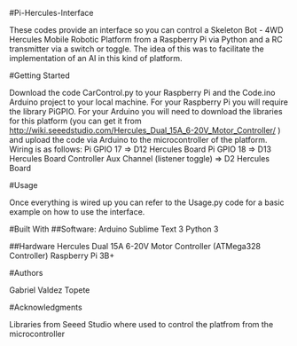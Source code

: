 #Pi-Hercules-Interface

These codes provide an interface so you can control a Skeleton Bot - 4WD Hercules Mobile Robotic Platform from a Raspberry Pi via Python and a RC transmitter via a switch or toggle. The idea of this was to facilitate the implementation of an AI in this kind of platform.


#Getting Started

Download the code CarControl.py to your Raspberry Pi and the Code.ino Arduino project to your local machine. For your Raspberry Pi you will require the library PiGPIO. For your Arduino you will need to download the libraries for this platform (you can get it from http://wiki.seeedstudio.com/Hercules_Dual_15A_6-20V_Motor_Controller/ ) and upload the code via Arduino to the microcontroller of the platform.
Wiring is as follows:
Pi GPIO 17 => D12 Hercules Board
Pi GPIO 18 => D13 Hercules Board
Controller Aux Channel (listener toggle) => D2 Hercules Board


#Usage

Once everything is wired up you can refer to the Usage.py code for a basic example on how to use the interface.


#Built With
##Software:
Arduino
Sublime Text 3
Python 3

##Hardware
Hercules Dual 15A 6-20V Motor Controller (ATMega328 Controller)
Raspberry Pi 3B+


#Authors

Gabriel Valdez Topete


#Acknowledgments

Libraries from Seeed Studio where used to control the platfrom from the microcontroller

